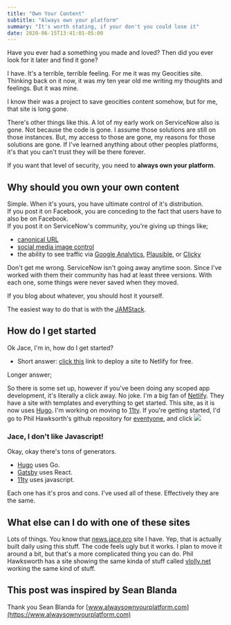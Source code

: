 ```yaml
---
title: "Own Your Content"
subtitle: "Always own your platform"
summary: "It's worth stating, if your don't you could lose it"
date: 2020-06-15T13:41:01-05:00
---
```

Have you ever had a something you made and loved?  Then did you ever look for it later and find it gone?  

I have.  It's a terrible, terrible feeling.  For me it was my Geocities site. Thinking back on it now, it was my ten year old me writing my thoughts and feelings.  But it was mine.  

I know their was a project to save geocities content somehow, but for me, that site is long gone.

There's other things like this.  A lot of my early work on ServiceNow also is gone. Not because the code is gone.  I assume those solutions are still on those instances. 
But, my access to those are gone, my reasons for those solutions are gone. If I've learned anything about other peoples platforms, it's that you can't trust they will be there forever. 

If you want that level of security, you need to **always own your platform**.

## Why should you own your own content

Simple.  When it's yours, you have ultimate control of it's distribution.  
If you post it on Facebook, you are conceding to the fact that users have to also be on Facebook.  
If you post it on ServiceNow's community, you're giving up things like;

- [canonical URL](https://yoast.com/what-is-a-canonical-url/)
- [social media image control](https://css-tricks.com/essential-meta-tags-social-media/)
- the ability to see traffic via [Google Analytics](https://accounts.google.com/ServiceLogin?service=analytics), [Plausible](https://plausible.io/), or [Clicky](https://clicky.com/)

Don't get me wrong.  ServiceNow isn't going away anytime soon.  Since I've worked with them their community has had at least three versions. With each one, some things were never saved when they moved.

If you blog about whatever, you should host it yourself.  

The easiest way to do that is with the [JAMStack](https://jamstack.org/).

## How do I get started

Ok Jace, I'm in, how do I get started?  

- Short answer: [click this](https://app.netlify.com/start/deploy?repository=https://github.com/philhawksworth/eleventyone) link to deploy a site to Netlify for free.

Longer answer;

So there is some set up, however if you've been doing any scoped app development, it's literally a click away.  No joke.  I'm a big fan of [Netlify](https://www.netlify.com/).  They have a site with templates and everything to get started.  This site, as it is now uses [Hugo](https://gohugo.io/).  I'm working on moving to [11ty](https://www.11ty.dev/).  If you're getting started, I'd go to Phil Hawksorth's github repository for [eventyone](https://github.com/philhawksworth/eleventyone), and click ![](deployToNetlify.png)

### Jace, I don't like Javascript!

Okay, okay there's tons of generators.  

 - [Hugo](https://gohugo.io/) uses Go.
 - [Gatsby](https://www.gatsbyjs.org/) uses React.
 - [11ty](https://www.11ty.dev/) uses javascript.

Each one has it's pros and cons.  I've used all of these.  Effectively they are the same.  

## What else can I do with one of these sites

Lots of things.  You know that [news.jace.pro](https://news.jace.pro) site I have.  Yep, that is actually built daily using this stuff.  The code feels ugly but it works.  I plan to move it around a bit, but that's a more complicated thing you can do.  Phil Hawksworth has a site showing the same kinda of stuff called [vlolly.net](https://vlolly.net) working the same kind of stuff.  


## This post was inspired by Sean Blanda

Thank you Sean Blanda for [www.alwaysownyourplatform.com](https://www.alwaysownyourplatform.com)